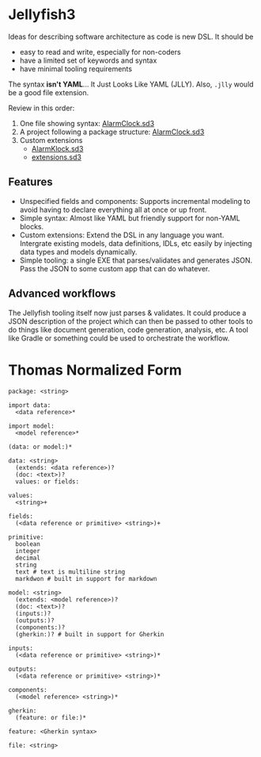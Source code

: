 # Jellyfish3
Ideas for describing software architecture as code is new DSL.  It should be

* easy to read and write, especially for non-coders
* have a limited set of keywords and syntax
* have minimal tooling requirements 

The syntax **isn't YAML**...  It Just Looks Like YAML (JLLY).  Also, `.jlly` would be a 
good file extension.

Review in this order:

1. One file showing syntax: [AlarmClock.sd3](simple-project/AlarmClock.sd3)
1. A project following a package structure: [AlarmClock.sd3](intermediate-project/alarm/AlarmClock.sd3)
1. Custom extensions
    * [AlarmKlock.sd3](intermediate-project/customklocks/AlarmKlock.sd3)
    * [extensions.sd3](intermediate-project/meta-model/extensions.sd3)

## Features

* Unspecified fields and components: Supports incremental modeling to avoid having to declare everything all 
  at once or up front.
* Simple syntax: Almost like YAML but friendly support for non-YAML blocks.
* Custom extensions: Extend the DSL in any language you want.  Intergrate existing models, data definitions, IDLs, etc easily by injecting
  data types and models dynamically.  
* Simple tooling: a single EXE that parses/validates and generates JSON.  Pass the JSON to some custom app
  that can do whatever.

## Advanced workflows
The Jellyfish tooling itself now just parses & validates.  It could produce a JSON description of the project
which can then be passed to other tools to do things like document generation, code generation, analysis, etc.
A tool like Gradle or something could be used to orchestrate the workflow. 

# Thomas Normalized Form

```
package: <string>

import data:
  <data reference>*

import model:
  <model reference>*

(data: or model:)*

data: <string>
  (extends: <data reference>)?
  (doc: <text>)?
  values: or fields:

values:
  <string>+

fields:
  (<data reference or primitive> <string>)+

primitive:
  boolean
  integer
  decimal
  string
  text # text is multiline string
  markdwon # built in support for markdown

model: <string>
  (extends: <model reference>)?
  (doc: <text>)?
  (inputs:)?
  (outputs:)?
  (components:)?
  (gherkin:)? # built in support for Gherkin
  
inputs: 
  (<data reference or primitive> <string>)*

outputs:
  (<data reference or primitive> <string>)*

components:
  (<model reference> <string>)*

gherkin:
  (feature: or file:)*

feature: <Gherkin syntax>

file: <string>

```